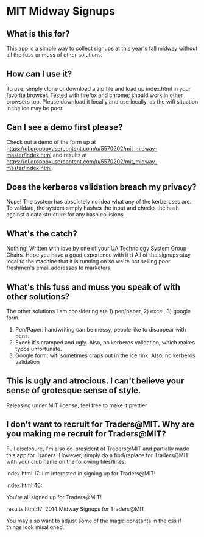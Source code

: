 # MIT Midway Signups

## What is this for?
This app is a simple way to collect signups at this year's fall midway without all the fuss or muss of other solutions.

## How can I use it?
To use, simply clone or download a zip file and load up index.html in your favorite browser.  Tested with firefox and
chrome; should work in other browsers too.  Please download it locally and use locally, as the wifi situation in the ice
may be poor.

## Can I see a demo first please?
Check out a demo of the form up at https://dl.dropboxusercontent.com/u/5570202/mit_midway-master/index.html
and results at https://dl.dropboxusercontent.com/u/5570202/mit_midway-master/index.html.

## Does the kerberos validation breach my privacy?
Nope!  The system has absolutely no idea what any of the kerberoses are.  To validate, the system simply hashes the input
and checks the hash against a data structure for any hash collisions.

## What's the catch?
Nothing!  Written with love by one of your UA Technology System Group Chairs.  Hope you have a good experience with it :)
All of the signups stay local to the machine that it is running on so we're not selling poor freshmen's email addresses
to marketers.

## What's this fuss and muss you speak of with other solutions?
The other solutions I am considering are 1) pen/paper, 2) excel, 3) google form.
1) Pen/Paper: handwriting can be messy, people like to disappear with pens.
2) Excel: it's cramped and ugly.  Also, no kerberos validation, which makes typos unfortunate.
3) Google form:  wifi sometimes craps out in the ice rink.  Also, no kerberos validation

## This is ugly and atrocious.  I can't believe your sense of grotesque sense of style.
Releasing under MIT license, feel free to make it prettier

## I don't want to recruit for Traders@MIT.  Why are you making me recruit for Traders@MIT?
Full disclosure, I'm also co-president of Traders@MIT and partially made this app for Traders.  However, simply do a 
find/replace for Traders@MIT with your club name on the following files/lines:

index.html:17:                I'm interested in signing up for Traders@MIT!

index.html:46:                    <p>You're all signed up for Traders@MIT!</p>

results.html:17:                2014 Midway Signups for Traders@MIT

You may also want to adjust some of the magic constants in the css if things look misaligned.

